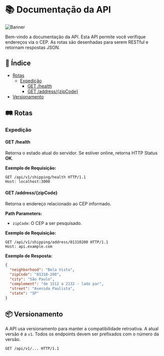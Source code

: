 # 📚 Documentação da API

![Banner](https://github-dbrazl.s3.amazonaws.com/shipping-microservice-node/banner.jpg)

Bem-vindo a documentação da API. Esta API permite você verifique endereços via o CEP. As rotas são desenhadas para serem RESTful e retornam respostas JSON.

## 📑 Índice

- [Rotas](#rotas)
  - [Expedição](#expedição)
    - [GET /health](#get-health)
    - [GET /address/{zipCode}](#get-addresszipcode)
- [Versionamento](#versionamento)

## 🛤️ Rotas

### Expedição

#### GET /health

Retorna o estado atual do servidor. Se estiver online, retorna HTTP Status **OK**.

**Exemplo de Requisição:**

```http
GET /api/v1/shipping/health HTTP/1.1
Host: localhost:3000
```

#### GET /address/{zipCode}

Retorna o endereço relacionado ao CEP informado.

**Path Parameters:**

- `zipCode`: O CEP a ser pesquisado.

**Exemplo de Requisição:**

```http
GET /api/v1/shipping/address/01310200 HTTP/1.1
Host: api.example.com
```

**Exemplo de Resposta:**

```json
{
  "neighborhood": "Bela Vista",
  "zipCode": "01310-200",
  "city": "São Paulo",
  "complement": "de 1512 a 2132 - lado par",
  "street": "Avenida Paulista",
  "state": "SP"
}
```

## 📦 Versionamento

A API usa versionamento para manter a compatibilidade retroativa. A atual versão é a `v1`. Todos os endpoints devem ser prefixados com o número da versão.

```http
GET /api/v1/... HTTP/1.1
```
